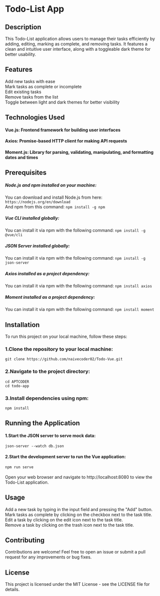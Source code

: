 # Todo-List App

## Description
This Todo-List application allows users to manage their tasks efficiently by adding, editing, marking as complete, and removing tasks. It features a clean and intuitive user interface, along with a toggleable dark theme for better usability.

## Features
Add new tasks with ease<br>
Mark tasks as complete or incomplete<br>
Edit existing tasks<br>
Remove tasks from the list<br>
Toggle between light and dark themes for better visibility
## Technologies Used
#### Vue.js: Frontend framework for building user interfaces
#### Axios: Promise-based HTTP client for making API requests
#### Moment.js: Library for parsing, validating, manipulating, and formatting dates and times
## Prerequisites
##### Node.js and npm installed on your machine:
You can download and install Node.js from here:
`https://nodejs.org/en/download`<br>
And npm from this command:
`npm install -g npm`
##### Vue CLI installed globally:
You can install it via npm with the following command:
`npm install -g @vue/cli`
##### JSON Server installed globally:
You can install it via npm with the following command:
`npm install -g json-server`
##### Axios installed as a project dependency:
You can install it via npm with the following command:
`npm install axios`
##### Moment installed as a project dependency:
You can install it via npm with the following command:
`npm install moment`
## Installation
To run this project on your local machine, follow these steps:

### 1.Clone the repository to your local machine:
`git clone https://github.com/naivecoder02/Todo-Vue.git`

### 2.Navigate to the project directory:
`cd APTCODER`<br>
`cd todo-app`

### 3.Install dependencies using npm:
`npm install`

## Running the Application
#### 1.Start the JSON server to serve mock data:
`json-server --watch db.json`
#### 2.Start the development server to run the Vue application:
`npm run serve`<br><br>
Open your web browser and navigate to http://localhost:8080 to view the Todo-List application.

## Usage
Add a new task by typing in the input field and pressing the "Add" button.<br>
Mark tasks as complete by clicking on the checkbox next to the task title.<br>
Edit a task by clicking on the edit icon next to the task title.<br>
Remove a task by clicking on the trash icon next to the task title.<br>

## Contributing
Contributions are welcome! Feel free to open an issue or submit a pull request for any improvements or bug fixes.

## License
This project is licensed under the MIT License - see the LICENSE file for details.

